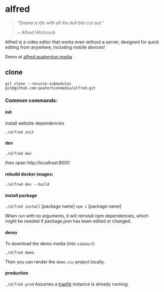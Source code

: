 # alfred
> *"Drama is life with all the dull bits cut out."*
>
>  ~ Alfred Hitchcock

Alfred is a video editor that works even without a server, designed for quick editing from anywhere, including mobile devices!

Demo at [alfred.quaternion.media](https://alfred.quaternion.media)

## clone
`git clone --recurse-submodules git@github.com:quaternionmedia/alfred.git`


### Common commands:
#### init
Install website dependencies

`./alfred init`

#### dev
`./alfred dev`

then open http://localhost:8000

#### rebuild docker images:
`./alfred dev --build`

#### install package
`./alfred install` [package name]
`npm i` [package name]

When run with no arguments, it will reinstall npm dependencies, which might be needed if package.json has been edited or changed.

#### demo
To download the demo media (into `videos/`):

`./alfred demo`

Then you can render the `demo.csv` project locally.

#### production
`./alfred prod`
Assumes a [traefik](https://containo.us/traefik/) instance is already running.
